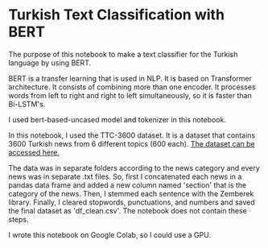 # **Turkish Text Classification with BERT**

The purpose of this notebook to make a text classifier for the Turkish language by using BERT.  
  
BERT is a transfer learning that is used in NLP. It is based on Transformer architecture. It consists of combining more than one encoder. It processes words from left to right and right to left simultaneously, so it is faster than Bi-LSTM's.
  
I used bert-based-uncased model and tokenizer in this notebook.
  
In this notebook, I used the TTC-3600 dataset. It is a dataset that contains 3600 Turkish news from 6 different topics (600 each). [The dataset can be accessed here.](https://github.com/denopas/TTC-3600 "TTC-3600 Dataset")

The data was in separate folders according to the news category and every news was in separate .txt files. So, first I concatenated each news in a pandas data frame and added a new column named 'section' that is the category of the news. Then, I stemmed each sentence with the Zemberek library. Finally, I cleared stopwords, punctuations, and numbers and saved the final dataset as 'df_clean.csv'. The notebook does not contain these steps.

I wrote this notebook on Google Colab, so I could use a GPU.

